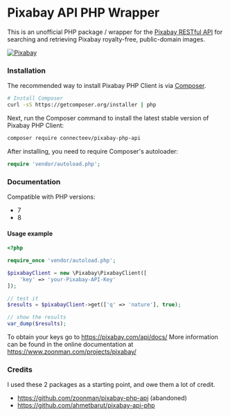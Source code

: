 # Pixabay API PHP Wrapper

This is an unofficial PHP package / wrapper for the [Pixabay RESTful API](http://pixabay.com/api/docs/) for searching and retrieving Pixabay royalty-free, public-domain images. 

[ ![Pixabay](https://github.com/connecteev/pixabay-api-php/assets/64816/77ee98e3-1087-43d8-a339-ff481ebfa8b6) ](http://pixabay.com/)



### Installation

The recommended way to install Pixabay PHP Client is via [Composer](http://getcomposer.org).

```bash
# Install Composer
curl -sS https://getcomposer.org/installer | php
```

Next, run the Composer command to install the latest stable version of Pixabay PHP Client:

```bash
composer require connecteev/pixabay-php-api
```

After installing, you need to require Composer's autoloader:

```php
require 'vendor/autoload.php';
```

### Documentation

Compatible with PHP versions:
 - 7
 - 8

#### Usage example

```php
<?php

require_once 'vendor/autoload.php';

$pixabayClient = new \Pixabay\PixabayClient([
	'key' => 'your-Pixabay-API-Key'
]);

// test it
$results = $pixabayClient->get(['q' => 'nature'], true);

// show the results
var_dump($results);
```

To obtain your keys go to https://pixabay.com/api/docs/
More information can be found in the online documentation at https://www.zoonman.com/projects/pixabay/

### Credits
I used these 2 packages as a starting point, and owe them a lot of credit.
* https://github.com/zoonman/pixabay-php-api (abandoned)
* https://github.com/ahmetbarut/pixabay-api-php
